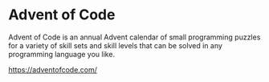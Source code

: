 # Advent of Code
Advent of Code is an annual Advent calendar of small programming puzzles for a variety of skill sets and skill levels 
that can be solved in any programming language you like.  

https://adventofcode.com/
